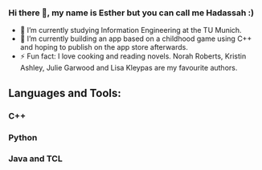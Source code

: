 ### Hi there 👋, my name is Esther but you can call me Hadassah :)

<!--
**hadassahekee/hadassahekee** is a ✨ _special_ ✨ repository because its `README.md` (this file) appears on your GitHub profile.

Here are some ideas to get you started:


- 🌱 I’m currently learning ...
- 👯 I’m looking to collaborate on ...
- 🤔 I’m looking for help with ...
- 💬 Ask me about ...
- 📫 How to reach me: ...
- 😄 Pronouns: ...
- ⚡ Fun fact: ..
-->

- 🔭 I’m currently studying Information Engineering at the TU Munich.
- 🌱 I’m currently building an app based on a childhood game using C++ and hoping to publish on the app store afterwards.
- ⚡ Fun fact: I love cooking and reading novels. Norah Roberts, Kristin Ashley, Julie Garwood and Lisa Kleypas are my favourite authors.

## Languages and Tools:
### C++
### Python
### Java and TCL

